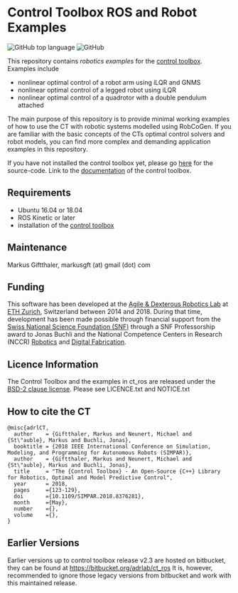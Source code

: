 # Control Toolbox ROS and Robot Examples

![GitHub top language](https://img.shields.io/github/languages/top/ethz-adrl/ct_ros.svg?style=social)
![GitHub](https://img.shields.io/github/license/ethz-adrl/ct_ros.svg?style=social)

This repository contains *robotics examples* for the [control toolbox](https://ethz-adrl.github.io/ct/). Examples include
 * nonlinear optimal control of a robot arm using iLQR and GNMS
 * nonlinear optimal control of a legged robot using iLQR
 * nonlinear optimal control of a quadrotor with a double pendulum attached

The main purpose of this repository is to provide minimal working examples of how to use the CT with robotic systems modelled using RobCoGen. If you are familiar with the basic concepts of the CTs optimal control solvers and robot models, you can find more complex and demanding application examples in this repository.

If you have not installed the control toolbox yet, please go [here](https://ethz-adrl.github.io/ct/) for the source-code.
Link to the [documentation](https://ethz-adrl.github.io/ct/) of the control toolbox. 

## Requirements
 * Ubuntu 16.04 or 18.04
 * ROS Kinetic or later
 * installation of the [control toolbox](https://ethz-adrl.github.io/ct/)

## Maintenance
Markus Giftthaler, markusgft (at) gmail (dot) com

## Funding
This software has been developed at the <a href="http://www.adrl.ethz.ch" target="_blank">Agile & Dexterous Robotics Lab</a> 
at <a href="http://www.ethz.ch/en" target="_blank">ETH Zurich</a>, Switzerland between 2014 and 2018.
During that time, development has been made possible through financial support from the <a href="http://www.snf.ch/en/" target="_blank">Swiss National Science Foundation (SNF)</a> 
through a SNF Professorship award to Jonas Buchli and the National Competence Centers in Research (NCCR) 
<a href="https://www.nccr-robotics.ch/" target="_blank">Robotics</a> and <a href="http://www.dfab.ch/en/" target="_blank">Digital Fabrication</a>.


## Licence Information

The Control Toolbox and the examples in ct_ros are released under the 
<a href="https://choosealicense.com/licenses/bsd-2-clause/" target="_blank">BSD-2 clause license</a>.
Please see LICENCE.txt and NOTICE.txt


##  How to cite the CT

    @misc{adrlCT,
      author    = {Giftthaler, Markus and Neunert, Michael and {St\"auble}, Markus and Buchli, Jonas},
      booktitle = {2018 IEEE International Conference on Simulation, Modeling, and Programming for Autonomous Robots (SIMPAR)},
      author    = {Giftthaler, Markus and Neunert, Michael and {St\"auble}, Markus and Buchli, Jonas},
      title     = "The {Control Toolbox} - An Open-Source {C++} Library for Robotics, Optimal and Model Predictive Control",
      year      = 2018,
      pages     ={123-129}, 
      doi       ={10.1109/SIMPAR.2018.8376281}, 
      month     ={May},
      number    ={}, 
      volume    ={}, 
    }
    

## Earlier Versions

Earlier versions up to control toolbox release v2.3 are hosted on bitbucket, they can be found at https://bitbucket.org/adrlab/ct_ros
It is, however, recommended to ignore those legacy versions from bitbucket and work with this maintained release.

